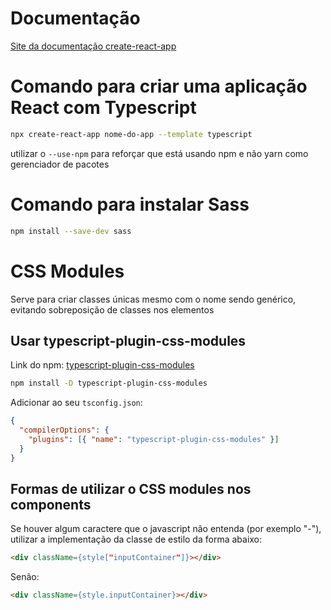 # Documentação

[Site da documentação create-react-app](https://create-react-app.dev/docs/getting-started)

# Comando para criar uma aplicação React com Typescript

```bash
npx create-react-app nome-do-app --template typescript
```

utilizar o `--use-npm` para reforçar que está usando npm e não yarn como gerenciador de pacotes

# Comando para instalar Sass

```bash
npm install --save-dev sass
```

# CSS Modules

Serve para criar classes únicas mesmo com o nome sendo genérico, evitando sobreposição de classes nos elementos

## Usar typescript-plugin-css-modules

Link do npm: [typescript-plugin-css-modules](https://www.npmjs.com/package/typescript-plugin-css-modules)

```bash
npm install -D typescript-plugin-css-modules
```


Adicionar ao seu `tsconfig.json`:
```json
{
  "compilerOptions": {
    "plugins": [{ "name": "typescript-plugin-css-modules" }]
  }
}
```

## Formas de utilizar o CSS modules nos components

Se houver algum caractere que o javascript não entenda (por exemplo "-"), utilizar a implementação da classe de estilo da forma abaixo:

```html
<div className={style["inputContainer"]}></div>
```

Senão:

```html
<div className={style.inputContainer}></div>
```
